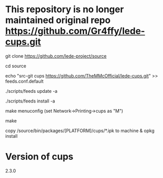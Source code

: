 # This repository is no longer maintained original repo https://github.com/Gr4ffy/lede-cups.git

git clone https://github.com/lede-project/source

cd source

echo "src-git cups https://github.com/TheMMcOfficial/lede-cups.git" >> feeds.conf.default

./scripts/feeds update -a

./scripts/feeds install -a

make menuconfig (set Network->Printing->cups as "M")

make

copy /source/bin/packages/[PLATFORM]/cups/*.ipk to machine & opkg install 

# Version of cups
2.3.0
